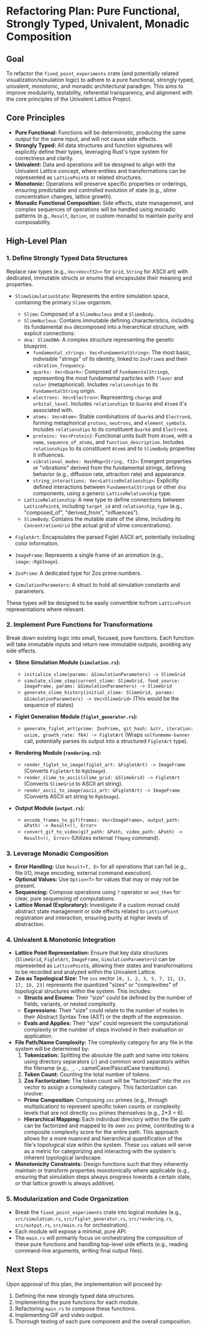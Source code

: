# Refactoring Plan: Pure Functional, Strongly Typed, Univalent, Monadic Composition

## Goal
To refactor the `fixed_point_experiments` crate (and potentially related visualization/simulation logic) to adhere to a pure functional, strongly typed, univalent, monotonic, and monadic architectural paradigm. This aims to improve modularity, testability, referential transparency, and alignment with the core principles of the Univalent Lattice Project.

## Core Principles

*   **Pure Functional:** Functions will be deterministic, producing the same output for the same input, and will not cause side effects.
*   **Strongly Typed:** All data structures and function signatures will explicitly define their types, leveraging Rust's type system for correctness and clarity.
*   **Univalent:** Data and operations will be designed to align with the Univalent Lattice concept, where entities and transformations can be represented as `LatticePoint`s or related structures.
*   **Monotonic:** Operations will preserve specific properties or orderings, ensuring predictable and controlled evolution of state (e.g., slime concentration changes, lattice growth).
*   **Monadic Functional Composition:** Side effects, state management, and complex sequences of operations will be handled using monadic patterns (e.g., `Result`, `Option`, or custom monads) to maintain purity and composability.

## High-Level Plan

### 1. Define Strongly Typed Data Structures

Replace raw types (e.g., `Vec<Vec<f32>>` for `Grid`, `String` for ASCII art) with dedicated, immutable structs or enums that encapsulate their meaning and properties.

*   `SlimeSimulationState`: Represents the entire simulation space, containing the primary `Slime` organism.
    *   `Slime`: Composed of a `SlimeNucleus` and a `SlimeBody`.
    *   `SlimeNucleus`: Contains immutable defining characteristics, including its fundamental `dna` decomposed into a hierarchical structure, with explicit connections:
    *   `dna: SlimeDNA`: A complex structure representing the genetic blueprint.
        *   `fundamental_strings: Vec<FundamentalString>`: The most basic, indivisible "strings" of its identity, linked to `ZosPrime`s and their `vibration_frequency`.
        *   `quarks: Vec<Quark>`: Composed of `FundamentalString`s, representing the most fundamental particles with `flavor` and `color` (metaphorical). Includes `relationships` to its `FundamentalString` origin.
        *   `electrons: Vec<Electron>`: Representing `charge` and `orbital_level`. Includes `relationships` to `Quark`s and `Atom`s it's associated with.
        *   `atoms: Vec<Atom>`: Stable combinations of `Quark`s and `Electron`s, forming metaphorical `protons`, `neutrons`, and `element_symbol`s. Includes `relationships` to its constituent `Quark`s and `Electron`s.
        *   `proteins: Vec<Protein}`: Functional units built from `Atom`s, with a `name`, `sequence_of_atoms`, and `function_description`. Includes `relationships` to its constituent `Atom`s and to `SlimeBody` properties it influences.
        *   `vibrational_modes: HashMap<String, f32>`: Emergent properties or "vibrations" derived from the fundamental strings, defining behavior (e.g., diffusion rate, attraction rate) and appearance.
        *   `string_interactions: Vec<LatticeRelationship>`: Explicitly defined interactions between `FundamentalString`s or other `dna` components, using a generic `LatticeRelationship` type.
    *   `LatticeRelationship`: A new type to define connections between `LatticePoint`s, including `target_id` and `relationship_type` (e.g., "composed_of", "derived_from", "influences").
    *   `SlimeBody`: Contains the mutable state of the slime, including its `ConcentrationGrid` (the actual grid of slime concentrations).

*   `FigletArt`: Encapsulates the parsed Figlet ASCII art, potentially including color information.
*   `ImageFrame`: Represents a single frame of an animation (e.g., `image::RgbImage`).
*   `ZosPrime`: A dedicated type for Zos prime numbers.
*   `SimulationParameters`: A struct to hold all simulation constants and parameters.

These types will be designed to be easily convertible to/from `LatticePoint` representations where relevant.

### 2. Implement Pure Functions for Transformations

Break down existing logic into small, focused, pure functions. Each function will take immutable inputs and return new immutable outputs, avoiding any side effects.

*   **Slime Simulation Module (`simulation.rs`):**
    *   `initialize_slime(params: &SimulationParameters) -> SlimeGrid`
    *   `simulate_slime_step(current_slime: SlimeGrid, food_source: ImageFrame, params: &SimulationParameters) -> SlimeGrid`
    *   `generate_slime_history(initial_slime: SlimeGrid, params: &SimulationParameters) -> Vec<SlimeGrid>` (This would be the sequence of states)

*   **Figlet Generation Module (`figlet_generator.rs`):**
    *   `generate_figlet_art(prime: ZosPrime, git_hash: &str, iteration: usize, growth_rate: f64) -> FigletArt` (Wraps `solfunmeme-banner` call, potentially parses its output into a structured `FigletArt` type).

*   **Rendering Module (`rendering.rs`):**
    *   `render_figlet_to_image(figlet_art: &FigletArt) -> ImageFrame` (Converts `FigletArt` to `RgbImage`).
    *   `render_slime_to_ascii(slime_grid: &SlimeGrid) -> FigletArt` (Converts `SlimeGrid` to ASCII art string).
    *   `render_ascii_to_image(ascii_art: &FigletArt) -> ImageFrame` (Converts ASCII art string to `RgbImage`).

*   **Output Module (`output.rs`):**
    *   `encode_frames_to_gif(frames: Vec<ImageFrame>, output_path: &Path) -> Result<(), Error>`
    *   `convert_gif_to_video(gif_path: &Path, video_path: &Path) -> Result<(), Error>` (Utilizes external `ffmpeg` command).

### 3. Leverage Monadic Composition

*   **Error Handling:** Use `Result<T, E>` for all operations that can fail (e.g., file I/O, image encoding, external command execution).
*   **Optional Values:** Use `Option<T>` for values that may or may not be present.
*   **Sequencing:** Compose operations using `?` operator or `and_then` for clear, pure sequencing of computations.
*   **Lattice Monad (Exploratory):** Investigate if a custom monad could abstract state management or side effects related to `LatticePoint` registration and interaction, ensuring purity at higher levels of abstraction.

### 4. Univalent & Monotonic Integration

*   **Lattice Point Representation:** Ensure that key data structures (`SlimeGrid`, `FigletArt`, `ImageFrame`, `SimulationParameters`) can be represented as `LatticePoint`s, allowing their states and transformations to be recorded and analyzed within the Univalent Lattice.
*   **Zos as Topological Size:** The `zos` vector `[0, 1, 2, 3, 5, 7, 11, 13, 17, 19, 23]` represents the quantized "sizes" or "complexities" of topological structures within the system. This includes:
    *   **Structs and Enums:** Their "size" could be defined by the number of fields, variants, or nested complexity.
    *   **Expressions:** Their "size" could relate to the number of nodes in their Abstract Syntax Tree (AST) or the depth of the expression.
    *   **Evals and Applies:** Their "size" could represent the computational complexity or the number of steps involved in their evaluation or application.
*   **File Path/Name Complexity:** The complexity category for any file in the system will be determined by:
    1.  **Tokenization:** Splitting the absolute file path and name into tokens using directory separators (`/`) and common word separators within the filename (e.g., `_`, `-`, camelCase/PascalCase transitions).
    2.  **Token Count:** Counting the total number of tokens.
    3.  **Zos Factorization:** The token count will be "factorized" into the `zos` vector to assign a complexity category. This factorization can involve:
    *   **Prime Composition:** Composing `zos` primes (e.g., through multiplication) to represent specific token counts or complexity levels that are not directly `zos` primes themselves (e.g., 2*3 = 6).
    *   **Hierarchical Mapping:** Each individual directory within the file path can be factorized and mapped to its own `zos` prime, contributing to a composite complexity score for the entire path.
    This approach allows for a more nuanced and hierarchical quantification of the file's topological size within the system.
    These `zos` values will serve as a metric for categorizing and interacting with the system's inherent topological landscape.
*   **Monotonicity Constraints:** Design functions such that they inherently maintain or transform properties monotonically where applicable (e.g., ensuring that simulation steps always progress towards a certain state, or that lattice growth is always additive).

### 5. Modularization and Code Organization

*   Break the `fixed_point_experiments` crate into logical modules (e.g., `src/simulation.rs`, `src/figlet_generator.rs`, `src/rendering.rs`, `src/output.rs`, `src/main.rs` for orchestration).
*   Each module will expose a minimal, pure API.
*   The `main.rs` will primarily focus on orchestrating the composition of these pure functions and handling top-level side effects (e.g., reading command-line arguments, writing final output files).

## Next Steps

Upon approval of this plan, the implementation will proceed by:
1.  Defining the new strongly typed data structures.
2.  Implementing the pure functions for each module.
3.  Refactoring `main.rs` to compose these functions.
4.  Implementing GIF and video output.
5.  Thorough testing of each pure component and the overall composition.
